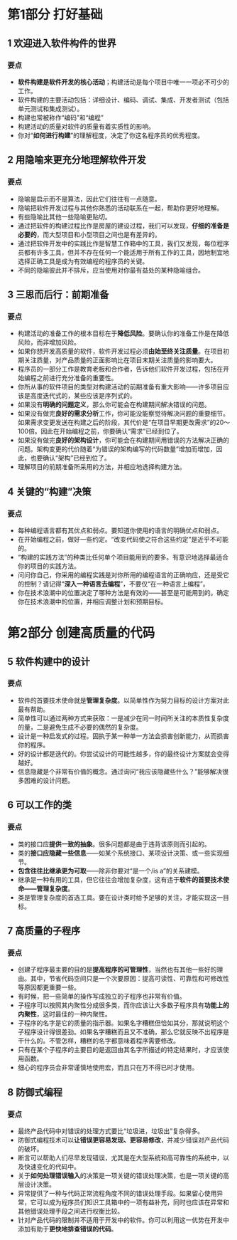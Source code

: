 # 第1部分 打好基础
## 1 欢迎进入软件构件的世界
### 要点
* **软件构建是软件开发的核心活动**；构建活动是每个项目中唯一一项必不可少的工作。
* 软件构建的主要活动包括：详细设计、编码、调试、集成、开发者测试（包括单元测试和集成测试）。
* 构建也常被称作“编码”和“编程”
* 构建活动的质量对软件的质量有着实质性的影响。
* 你对“**如何进行构建**”的理解程度，决定了你这名程序员的优秀程度。

## 2 用隐喻来更充分地理解软件开发
### 要点
* 隐喻是启示而不是算法，因此它们往往有一点随意。
* 隐喻把软件开发过程与其他你熟悉的活动联系在一起，帮助你更好地理解。
* 有些隐喻比其他一些隐喻更贴切。
* 通过把软件的构建过程比作是房屋的建设过程，我们可以发现，**仔细的准备是必要的**，而大型项目和小型项目之间也是有差异的。
* 通过把软件开发中的实践比作是智慧工作箱中的工具，我们又发现，每位程序员都有许多工具，但并不存在任何一个能适用于所有工作的工具，因地制宜地选择正确工具是成为有效编程的程序员的关键。
* 不同的隐喻彼此并不排斥，应当使用对你最有益处的某种隐喻组合。

## 3 三思而后行：前期准备
### 要点
* 构建活动的准备工作的根本目标在于**降低风险**。要确认你的准备工作是在降低风险，而非增加风险。
* 如果你想开发高质量的软件，软件开发过程必须**由始至终关注质量**。在项目初期关注质量，对产品质量的正面影响比在项目末期关注质量的影响要大。
* 程序员的一部分工作是教育老板和合作者，告诉他们软件开发过程，包括在开始编程之前进行充分准备的重要性。
* 你所从事的软件项目的类型对构建活动的前期准备有重大影响——许多项目应该是高度迭代式的，某些应该是序列式的。
* 如果没有**明确的问题定义**，那么你可能会在构建期间解决错误的问题。
* 如果没有做完**良好的需求分析**工作，你可能没能察觉待解决问题的重要细节。如果需求变更发送在构建之后的阶段，其代价是“在项目早期更改需求”的20～100倍。因此在开始编程之前，你要确认“需求”已经到位了。
* 如果没有做完**良好的架构设计**，你可能会在构建期间用错误的方法解决正确的问题。架构变更的代价随着“为错误的架构编写的代码数量”增加而增加，因此，也要确认“架构”已经到位了。
* 理解项目的前期准备所采用的方法，并相应地选择构建方法。

## 4 关键的“构建”决策
### 要点
* 每种编程语言都有其优点和弱点。要知道你使用的语言的明确优点和弱点。
* 在开始编程之前，做好一些约定。“改变代码使之符合这些约定”是近乎不可能的。
* “构建的实践方法”的种类比任何单个项目能用到的要多。有意识地选择最适合你的项目的实践方法。
* 问问你自己，你采用的编程实践是对你所用的编程语言的正确响应，还是受它的控制？请记得“**深入一种语言去编程**”，不要仅“在一种语言上编程”。
* 你在技术浪潮中的位置决定了哪种方法是有效的——甚至是可能用到的。确定你在技术浪潮中的位置，并相应调整计划和预期目标。

# 第2部分 创建高质量的代码
## 5 软件构建中的设计
### 要点
* 软件的首要技术使命就是**管理复杂度**。以简单性作为努力目标的设计方案对此最有帮助。
* 简单性可以通过两种方式来获取：一是减少在同一时间所关注的本质性复杂度的量，二是避免生成不必要的偶然的复杂度。
* 设计是一种启发式的过程。固执于某一种单一方法会损害创新能力，从而损害你的程序。
* 好的设计都是迭代的。你尝试设计的可能性越多，你的最终设计方案就会变得越好。
* 信息隐藏是个非常有价值的概念。通过询问“我应该隐藏些什么？”能够解决很多困难的设计问题。

## 6 可以工作的类
### 要点
* 类的接口应**提供一致的抽象**。很多问题都是由于违背该原则而引起的。
* 类的**接口应隐藏一些信息**——如某个系统接口、某项设计决策、或一些实现细节。
* **包含往往比继承更为可取**——除非你要对“是一个/is a”的关系建模。
* 继承是一种有用的工具，但它往往会增加复杂度，这有违于**软件的首要技术使命——管理复杂度**。
* 类是管理复杂度的首选工具。要在设计类时给予足够的关注，才能实现这一目标。

## 7 高质量的子程序
### 要点
* 创建子程序最主要的目的是**提高程序的可管理性**，当然也有其他一些好的理由。其中，节省代码空间只是一个次要原因：提高可读性、可靠性和可修改性等原因都更重要一些。
* 有时候，把一些简单的操作写成独立的子程序也非常有价值。
* 子程序可以按照其内聚性分成很多类，而你应该让大多数子程序具有**功能上的内聚性**，这时最佳的一种内聚性。
* 子程序的名字是它的质量的指示器。如果名字糟糕但恰如其分，那就说明这个子程序设计得很差劲。如果名字糟糕而且又不准确，那么它就反映不出程序是干什么的。不管怎样，糟糕的名字都意味着程序需要修改。
* 只有在某个子程序的主要目的是返回由其名字所描述的特定结果时，才应该使用函数。
* 细心的程序员会非常谨慎地使用宏，而且只在万不得已时才使用。

## 8 防御式编程
### 要点
* 最终产品代码中对错误的处理方式要比“垃圾进，垃圾出”复杂得多。
* 防御式编程技术可以**让错误更容易发现、更容易修改**，并减少错误对产品代码的破坏。
* 断言可以帮助人们尽早发现错误，尤其是在大型系统和高可靠性的系统中，以及快速变化的代码中。
* 关于**如何处理错误输入**的决策是一项关键的错误处理决策，也是一项关键的高层设计决策。
* 异常提供了一种与代码正常流程角度不同的错误处理手段。如果留心使用异常，它可以成为程序员们知识工具箱中的一项有益补充，同时也应该在异常和其他错误处理手段之间进行权衡比较。
* 针对产品代码的限制并不适用于开发中的软件。你可以利用这一优势在开发中添加有助于**更快地排查错误的代码**。